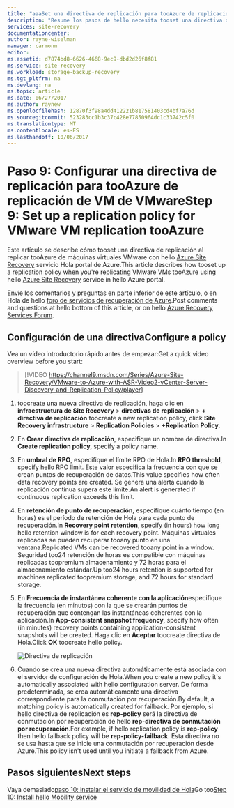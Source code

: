 ```yaml
---
title: "aaaSet una directiva de replicación para tooAzure de replicación de VM de VMware con Azure Site Recovery | Documentos de Microsoft"
description: "Resume los pasos de hello necesita tooset una directiva de replicación al replicar máquinas virtuales VMware tooAzure almacenamiento"
services: site-recovery
documentationcenter: 
author: rayne-wiselman
manager: carmonm
editor: 
ms.assetid: d7874bd8-6626-4668-9ec9-dbd2d26f8f81
ms.service: site-recovery
ms.workload: storage-backup-recovery
ms.tgt_pltfrm: na
ms.devlang: na
ms.topic: article
ms.date: 06/27/2017
ms.author: raynew
ms.openlocfilehash: 12870f3f98a4dd412221b817581403cd4bf7a76d
ms.sourcegitcommit: 523283cc1b3c37c428e77850964dc1c33742c5f0
ms.translationtype: MT
ms.contentlocale: es-ES
ms.lasthandoff: 10/06/2017
---
```

# <a name="step-9-set-up-a-replication-policy-for-vmware-vm-replication-tooazure"></a><span data-ttu-id="4af4c-103">Paso 9: Configurar una directiva de replicación para tooAzure de replicación de VM de VMware</span><span class="sxs-lookup"><span data-stu-id="4af4c-103">Step 9: Set up a replication policy for VMware VM replication tooAzure</span></span>


<span data-ttu-id="4af4c-104">Este artículo se describe cómo tooset una directiva de replicación al replicar tooAzure de máquinas virtuales VMware con hello [Azure Site Recovery](site-recovery-overview.md) servicio Hola portal de Azure.</span><span class="sxs-lookup"><span data-stu-id="4af4c-104">This article describes how tooset up a replication policy when you're replicating VMware VMs tooAzure using hello [Azure Site Recovery](site-recovery-overview.md) service in hello Azure portal.</span></span>


<span data-ttu-id="4af4c-105">Envíe los comentarios y preguntas en parte inferior de este artículo, o en Hola de hello [foro de servicios de recuperación de Azure](https://social.msdn.microsoft.com/forums/azure/home?forum=hypervrecovmgr).</span><span class="sxs-lookup"><span data-stu-id="4af4c-105">Post comments and questions at hello bottom of this article, or on hello [Azure Recovery Services Forum](https://social.msdn.microsoft.com/forums/azure/home?forum=hypervrecovmgr).</span></span>


## <a name="configure-a-policy"></a><span data-ttu-id="4af4c-106">Configuración de una directiva</span><span class="sxs-lookup"><span data-stu-id="4af4c-106">Configure a policy</span></span>

<span data-ttu-id="4af4c-107">Vea un vídeo introductorio rápido antes de empezar:</span><span class="sxs-lookup"><span data-stu-id="4af4c-107">Get a quick video overview before you start:</span></span>
> [!VIDEO https://channel9.msdn.com/Series/Azure-Site-Recovery/VMware-to-Azure-with-ASR-Video2-vCenter-Server-Discovery-and-Replication-Policy/player]

1. <span data-ttu-id="4af4c-108">toocreate una nueva directiva de replicación, haga clic en **infraestructura de Site Recovery** > **directivas de replicación** > **+ directiva de replicación**.</span><span class="sxs-lookup"><span data-stu-id="4af4c-108">toocreate a new replication policy, click **Site Recovery infrastructure** > **Replication Policies** > **+Replication Policy**.</span></span>
2. <span data-ttu-id="4af4c-109">En **Crear directiva de replicación**, especifique un nombre de directiva.</span><span class="sxs-lookup"><span data-stu-id="4af4c-109">In **Create replication policy**, specify a policy name.</span></span>
3. <span data-ttu-id="4af4c-110">En **umbral de RPO**, especifique el límite RPO de Hola.</span><span class="sxs-lookup"><span data-stu-id="4af4c-110">In **RPO threshold**, specify hello RPO limit.</span></span> <span data-ttu-id="4af4c-111">Este valor especifica la frecuencia con que se crean puntos de recuperación de datos.</span><span class="sxs-lookup"><span data-stu-id="4af4c-111">This value specifies how often data recovery points are created.</span></span> <span data-ttu-id="4af4c-112">Se genera una alerta cuando la replicación continua supera este límite.</span><span class="sxs-lookup"><span data-stu-id="4af4c-112">An alert is generated if continuous replication exceeds this limit.</span></span>
4. <span data-ttu-id="4af4c-113">En **retención de punto de recuperación**, especifique cuánto tiempo (en horas) es el período de retención de Hola para cada punto de recuperación.</span><span class="sxs-lookup"><span data-stu-id="4af4c-113">In **Recovery point retention**, specify (in hours) how long hello retention window is for each recovery point.</span></span> <span data-ttu-id="4af4c-114">Máquinas virtuales replicadas se pueden recuperar tooany punto en una ventana.</span><span class="sxs-lookup"><span data-stu-id="4af4c-114">Replicated VMs can be recovered tooany point in a window.</span></span> <span data-ttu-id="4af4c-115">Seguridad too24 retención de horas es compatible con máquinas replicadas toopremium almacenamiento y 72 horas para el almacenamiento estándar.</span><span class="sxs-lookup"><span data-stu-id="4af4c-115">Up too24 hours retention is supported for machines replicated toopremium storage, and 72 hours for standard storage.</span></span>
5. <span data-ttu-id="4af4c-116">En **Frecuencia de instantánea coherente con la aplicación**especifique la frecuencia (en minutos) con la que se crearán puntos de recuperación que contengan las instantáneas coherentes con la aplicación.</span><span class="sxs-lookup"><span data-stu-id="4af4c-116">In **App-consistent snapshot frequency**, specify how often (in minutes) recovery points containing application-consistent snapshots will be created.</span></span> <span data-ttu-id="4af4c-117">Haga clic en **Aceptar** toocreate directiva de Hola.</span><span class="sxs-lookup"><span data-stu-id="4af4c-117">Click **OK** toocreate hello policy.</span></span>

    ![Directiva de replicación](./media/vmware-walkthrough-replication/gs-replication2.png)
8. <span data-ttu-id="4af4c-119">Cuando se crea una nueva directiva automáticamente está asociada con el servidor de configuración de Hola.</span><span class="sxs-lookup"><span data-stu-id="4af4c-119">When you create a new policy it's automatically associated with hello configuration server.</span></span> <span data-ttu-id="4af4c-120">De forma predeterminada, se crea automáticamente una directiva correspondiente para la conmutación por recuperación.</span><span class="sxs-lookup"><span data-stu-id="4af4c-120">By default, a matching policy is automatically created for failback.</span></span> <span data-ttu-id="4af4c-121">Por ejemplo, si hello directiva de replicación es **rep-policy** será la directiva de conmutación por recuperación de hello **rep-directiva de conmutación por recuperación**.</span><span class="sxs-lookup"><span data-stu-id="4af4c-121">For example, if hello replication policy is **rep-policy** then hello failback policy will be **rep-policy-failback**.</span></span> <span data-ttu-id="4af4c-122">Esta directiva no se usa hasta que se inicie una conmutación por recuperación desde Azure.</span><span class="sxs-lookup"><span data-stu-id="4af4c-122">This policy isn't used until you initiate a failback from Azure.</span></span>

## <a name="next-steps"></a><span data-ttu-id="4af4c-123">Pasos siguientes</span><span class="sxs-lookup"><span data-stu-id="4af4c-123">Next steps</span></span>

<span data-ttu-id="4af4c-124">Vaya demasiado[paso 10: instalar el servicio de movilidad de Hola](vmware-walkthrough-install-mobility.md)</span><span class="sxs-lookup"><span data-stu-id="4af4c-124">Go too[Step 10: Install hello Mobility service](vmware-walkthrough-install-mobility.md)</span></span>
